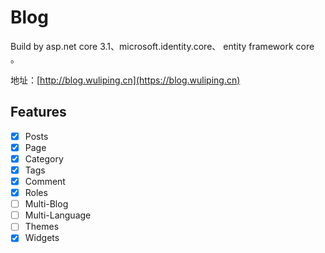 # Blog

Build by asp.net core 3.1、microsoft.identity.core、 entity framework core 。

地址：[http://blog.wuliping.cn](https://blog.wuliping.cn)

## Features

- [x] Posts
- [x] Page
- [x] Category
- [x] Tags
- [x] Comment 
- [x] Roles
- [ ] Multi-Blog
- [ ] Multi-Language
- [ ] Themes
- [x] Widgets
